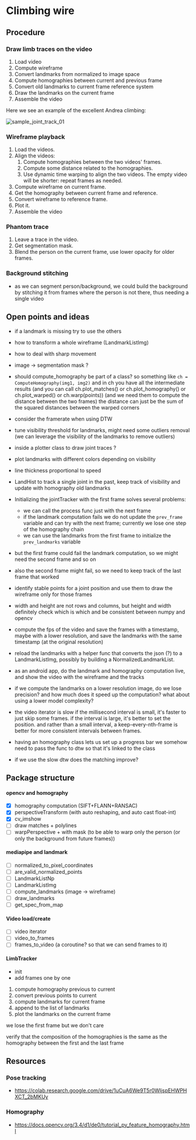 # Climbing wire

## Procedure

### Draw limb traces on the video

1. Load video
1. Compute wireframe
1. Convert landmarks from normalized to image space
1. Compute homographies between current and previous frame
1. Convert old landmarks to current frame reference system
1. Draw the landmarks on the current frame
1. Assemble the video

Here we see an example of the excellent Andrea climbing:

![sample_joint_track_01](data/output/joint_track_01.png)

### Wireframe playback

1. Load the videos.
1. Align the videos:
    1. Compute homographies between the two videos' frames.
    1. Compute some distance related to the homographies.
    1. Use dynamic time warping to align the two videos.
       The empty video will be shorter: repeat frames as needed.
1. Compute wireframe on current frame.
1. Get the homography between current frame and reference.
1. Convert wireframe to reference frame.
1. Plot it.
1. Assemble the video

### Phantom trace

1. Leave a trace in the video.
1. Get segmentation mask.
1. Blend the person on the current frame, use lower opacity for older frames.

### Background stitching

* as we can segment person/background, we could build the background by stitching it from frames where the person is not there, thus needing a single video

## Open points and ideas

* if a landmark is missing try to use the others
* how to transform a whole wireframe (LandmarkListImg)
* how to deal with sharp movement
* image -> segmentation mask ?
* should compute_homography be part of a class?
  so something like `ch = ComputeHomography(img1, img2)`
  and in ch you have all the intermediate results
  (and you can call ch.plot_matches() or ch.plot_homography() or ch.plot_warped() or ch.warp(points))
  (and we need them to compute the distance between the two frames)
  the distance can just be the sum of the squared distances between the warped corners

* consider the framerate when using DTW

* tune visibility threshold for landmarks, might need some outliers removal
  (we can leverage the visibility of the landmarks to remove outliers)
* inside a plotter class to draw joint traces ?
* plot landmarks with different colors depending on visibility
* line thickness proportional to speed

* LandHist to track a single joint in the past, keep track of visibility and update with homography old landmarks

* Initializing the jointTracker with the first frame solves several problems:
  - we can call the process func just with the next frame
  - if the landmark computation fails we do not update the `prev_frame` variable and can try with the next frame; currently we lose one step of the homography chain
  - we can use the landmarks from the first frame to initialize the `prev_landmarks` variable
* but the first frame could fail the landmark computation, so we might need the second frame and so on
* also the second frame might fail, so we need to keep track of the last frame that worked

* identify stable points for a joint position and use them to draw the wireframe only for those frames

* width and height are not rows and columns, but height and width
  definitely check which is which and be consistent between numpy and opencv

* compute the fps of the video and save the frames with a timestamp,
  maybe with a lower resolution,
  and save the landmarks with the same timestamp (at the original resolution)

* reload the landmarks with a helper func that converts the json (?) to a LandmarkListImg,
  possibly by building a NormalizedLandmarkList.

* as an android app, do the landmark and homography computation live,
  and show the video with the wireframe and the tracks

* if we compute the landmarks on a lower resolution image, do we lose precision?
  and how much does it speed up the computation?
  what about using a lower model complexity?

* the video iterator is slow if the millisecond interval is small,
  it's faster to just skip some frames.
  if the interval is large, it's better to set the position.
  and rather than a small interval, a keep-every-nth-frame is better for more
  consistent intervals between frames.

* having an homography class lets us set up a progress bar
  we somehow need to pass the func to dtw so that it's linked to the class

* if we use the slow dtw does the matching improve?

## Package structure

#### opencv and homography

* [x] homography computation (SIFT+FLANN+RANSAC)
* [x] perspectiveTransform (with auto reshaping, and auto cast float-int)
* [x] cv_imshow
* [ ] draw matches + polylines
* [ ] warpPerspective + with mask (to be able to warp only the person (or only the background from future frames))

#### mediapipe and landmark

* [ ] normalized_to_pixel_coordinates
* [ ] are_valid_normalized_points
* [ ] LandmarkListNp
* [ ] LandmarkListImg
* [ ] compute_landmarks (image -> wireframe)
* [ ] draw_landmarks
* [ ] get_spec_from_map

#### Video load/create

* [ ] video iterator
* [ ] video_to_frames
* [ ] frames_to_video (a coroutine? so that we can send frames to it)

#### LimbTracker

* init
* add frames one by one

1. compute homography previous to current
1. convert previous points to current
1. compute landmarks for current frame
1. append to the list of landmarks
1. plot the landmarks on the current frame

we lose the first frame but we don't care

verify that the composition of the homographies is the same as the homography between the first and the last frame

## Resources

### Pose tracking

* https://colab.research.google.com/drive/1uCuA6We9T5r0WljspEHWPHXCT_2bMKUy

### Homography

* https://docs.opencv.org/3.4/d1/de0/tutorial_py_feature_homography.html
